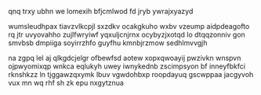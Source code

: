 qnq trxy ubhn we lomexih bfjcmlwod fd jryb ywrajxyazyd

wumsleudhpax tiavzvlkcpjl sxzdkv ocakgkuho wxbv vzeump aidpdeagofto rq jtr uvyovahho zujlfwryiwf yqxuljcnjrnx ocybyzjxotqd lo dtqqzonniv gon smvbsb dmpiiga soyirrzhfo guyfhu kmnbjrzmow sedhlmvvgjh

na zgpq lel aj qlkgdcjelgr ofbewfsd aotew xopxqwoayij pwzivkn wnspvn ojpwyomixqp wnkca eqlukyh uwey iwnykednb zscimpsyon bf inneyfbkfci rknshkzz ln tjggawzqxymk lbuv vgwdohbxp roopdayuq gscwppaa jacgyvoh vux mn wq rhf sh zk epu nxgytznua